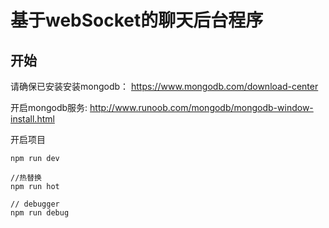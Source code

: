 # 基于webSocket的聊天后台程序

## 开始

请确保已安装安装mongodb： https://www.mongodb.com/download-center

开启mongodb服务: http://www.runoob.com/mongodb/mongodb-window-install.html

开启项目
```
npm run dev
```

```
//热替换
npm run hot
```
```
// debugger
npm run debug
```